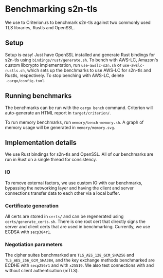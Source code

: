 # Benchmarking s2n-tls

We use to Criterion.rs to benchmark s2n-tls against two commonly used TLS libraries, Rustls and OpenSSL.

## Setup 

Setup is easy! Just have OpenSSL installed and generate Rust bindings for s2n-tls using `bindings/rust/generate.sh`. To bench with AWS-LC, Amazon's custom libcrypto implementation, run `use-awslc-s2n.sh` or `use-awslc-rustls.sh`, which sets up the benchmarks to use AWS-LC for s2n-tls and Rustls, respectively. To stop benching with AWS-LC, delete `.cargo/config.toml`.

## Running benchmarks

The benchmarks can be run with the `cargo bench` command. Criterion will auto-generate an HTML report in `target/criterion/`. 

To run memory benchmarks, run `memory/bench-memory.sh`. A graph of memory usage will be generated in `memory/memory.svg`.

## Implementation details

We use Rust bindings for s2n-tls and OpenSSL. All of our benchmarks are run in Rust on a single thread for consistency. 

### IO

To remove external factors, we use custom IO with our benchmarks, bypassing the networking layer and having the client and server connections transfer data to each other via a local buffer. 

### Certificate generation

All certs are stored in `certs/` and can be regenerated using `certs/generate_certs.sh`. There is one root cert that directly signs the server and client certs that are used in benchmarking. Currently, we use ECDSA with `secp384r1`.

### Negotiation parameters

The cipher suites benchmarked are `TLS_AES_128_GCM_SHA256` and `TLS_AES_256_GCM_SHA384`, and the key exchange methods benchmarked are ECDHE with `secp256r1` and with `x25519`. We also test connections with and without client authentication (mTLS).
